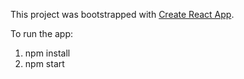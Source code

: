 This project was bootstrapped with [Create React App](https://github.com/facebookincubator/create-react-app).

To run the app:

1. npm install
2. npm start
